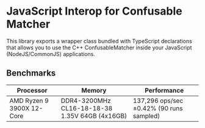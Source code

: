 # JavaScript Interop for Confusable Matcher

This library exports a wrapper class bundled with TypeScript declarations that allows you to use the C++ ConfusableMatcher inside your JavaScript (NodeJS/CommonJS) applications.

## Benchmarks

| Processor                 | Memory                                         | Performance                              |
| ------------------------- | ---------------------------------------------- | ---------------------------------------- |
| AMD Ryzen 9 3900X 12-Core | DDR4-3200MHz CL16-18-18-38 1.35V 64GB (4x16GB) | 137,296 ops/sec ±0.42% (90 runs sampled) |
